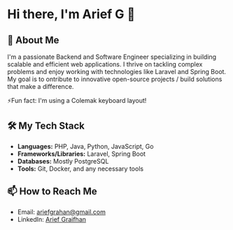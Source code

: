 
<!--
**SwanVods/SwanVods** is a ✨ _special_ ✨ repository because its `README.md` (this file) appears on your GitHub profile.

Here are some ideas to get you started:

- 🔭 I’m currently working on ...
- 🌱 I’m currently learning ...
- 👯 I’m looking to collaborate on ...
- 🤔 I’m looking for help with ...
- 💬 Ask me about ...
- 📫 How to reach me: ...
- 😄 Pronouns: ...
- ⚡ Fun fact: ...
-->

# Hi there, I'm Arief G 👋

## 🚀 About Me
I'm a passionate Backend and Software Engineer specializing in building scalable and efficient web applications. I thrive on tackling complex problems and enjoy working with technologies like Laravel and Spring Boot. My goal is to ontribute to innovative open-source projects / build solutions that make a difference.

⚡Fun fact: I'm using a Colemak keyboard layout!

## 🛠️ My Tech Stack
* **Languages:** PHP, Java, Python, JavaScript, Go
* **Frameworks/Libraries:** Laravel, Spring Boot
* **Databases:** Mostly PostgreSQL
* **Tools:** Git, Docker, and any necessary tools 
<!--
## 📈 My GitHub Stats
[![Arief's GitHub stats](https://github-readme-stats.vercel.app/api?username=ariefgrahan&show_icons=true&theme=radical)](https://github.com/anuraghazra/github-readme-stats)
[![Top Langs](https://github-readme-stats.vercel.app/api/top-langs/?username=ariefgrahan&layout=compact&theme=radical)](https://github.com/anuraghazra/github-readme-stats)
-->
## 📫 How to Reach Me
* Email: ariefgrahan@gmail.com
* LinkedIn: [Arief Graifhan](https://www.linkedin.com/in/arief-graifhan/)

<!-- ## ✨ My Pinned Projects ⬇️⬇️-->
